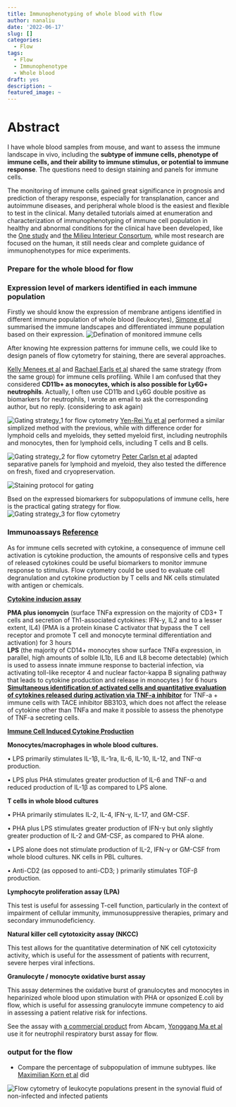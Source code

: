 ```yaml
---
title: Immunophenotyping of whole blood with flow
author: nanaliu
date: '2022-06-17'
slug: []
categories:
  - Flow
tags:
  - Flow
  - Immunophenotype 
  - Whole blood
draft: yes
description: ~
featured_image: ~
---
```


# Abstract

I have whole blood samples from mouse, and want to assess the immune landscape in vivo, including the **subtype of immune cells, phenotype of immune cells, and their ability to immune stimulus, or potential to immune response**. The questions need to design staining and panels for immune cells.

The monitoring of immune cells gained great significance in prognosis and prediction of therapy response, especially for transplanation, cancer and autoimmune diseases, and peripheral whole blood is the easiest and flexible to test in the clinical. Many detailed tutorials aimed at enumeration and characterization of immunophenotyping of immune cell population in healthy and abnormal conditions for the clinical have been developed, like the [One study](https://pubmed.ncbi.nlm.nih.gov/24160259/) and [the Milieu Interieur Consortum](https://pubmed.ncbi.nlm.nih.gov/25572534/), while most research are focused on the human, it still needs clear and complete guidance of immunophenotypes for mice experiments. 

### Prepare for the whole blood for flow



### Expression level of markers identified in each immune population

Firstly we should know the expression of membrane antigens identified in different immune population of whole blood (leukocytes), [Simone et al](https://pubmed.ncbi.nlm.nih.gov/34709744/) summarised the immune landscapes and differentiated immune population based on their expression. 
![Defination of monitored immune cells](https://raw.githubusercontent.com/liunanaliu/NaLiu_blog/main/content/posts/2022-06-17-immunophenotyping-of-whole-blood-with-flow/figures/defination_monitored_immune_cells.png?token=GHSAT0AAAAAABU7LFPPOCS7ZMP6W4FUSTJYYVOZP4A)

After knowing hte expression patterns for immune cells, we could like to design panels of flow cytometry for staining, there are several approaches. 

[Kelly Menees et al](https://pubmed.ncbi.nlm.nih.gov/33419446/) and [Rachael Earls et al](https://pubmed.ncbi.nlm.nih.gov/31796095/) shared the same strategy (from the same group) for immune cells profiling. While I am confused that they considered **CD11b+ as monocytes, which is also possible for Ly6G+ neutrophils**. Actually, I often use CD11b and Ly6G double positive as biomarkers for neutrophils, I wrote an email to ask the corresponding author, but no reply. (considering to ask again)

![Gating strategy_1 for flow cytometry](https://raw.githubusercontent.com/liunanaliu/NaLiu_blog/main/content/posts/2022-06-17-immunophenotyping-of-whole-blood-with-flow/figures/gating_strategy_for_flow1.png?token=GHSAT0AAAAAABU7LFPOAZT5DEYLBE36I7VYYVOZQZA)
[Yen-Rei Yu et al](https://pubmed.ncbi.nlm.nih.gov/26938654/) performed a similar simplized method with the previous, while with difference order for lymphoid cells and myeloids, they setted myeloid first, including neutrophils and monocytes, then for lymphoid cells, including T cells and B cells.

![Gating strategy_2 for flow cytometry](https://raw.githubusercontent.com/liunanaliu/NaLiu_blog/main/content/posts/2022-06-17-immunophenotyping-of-whole-blood-with-flow/figures/gating_strategy_for_flow2.png?token=GHSAT0AAAAAABU7LFPPXKXRCV427KTCCAZSYVOZRYQ)
[Peter Carlsn et al](https://pubmed.ncbi.nlm.nih.gov/34261667/) adapted separative panels for lymphoid and myeloid, they also tested the difference on fresh, fixed and cryopreservation. 

![Staining protocol for gating](https://raw.githubusercontent.com/liunanaliu/NaLiu_blog/main/content/posts/2022-06-17-immunophenotyping-of-whole-blood-with-flow/figures/table_gating_immunophenotype.png?token=GHSAT0AAAAAABU7LFPPEJGVBSVVDJ7WXERAYVOZX4A)

Bsed on the expressed biomarkers for subpopulations of immune cells, here is the practical gating strategy for flow.
![Gating strategy_3 for flow cytometry](https://raw.githubusercontent.com/liunanaliu/NaLiu_blog/main/content/posts/2022-06-17-immunophenotyping-of-whole-blood-with-flow/figures/gating_strategy_for_flow3.jpeg?token=GHSAT0AAAAAABU7LFPOEFE7BFPFHDG2J6AIYVOZSPQ)

### Immunoassays [Reference](https://www.uclahealth.org/pathology/services-flow-cytometry)
As for immune cells secreted with cytokine, a consequence of immune cell activation is cytokine production, the amounts of responsive cells and types of released cytokines could be useful biomarkers to monitor immune response to stimulus. Flow cytometry could be used to evaluate cell degranulation and cytokine production by T cells and NK cells stimulated with antigen or chemicals.

[**Cytokine inducion assay**](https://pubmed.ncbi.nlm.nih.gov/24096457/)

**PMA plus ionomycin** (surface TNFa expression on the majority of CD3+ T cells and secretion of Th1-associated cytokines: IFN-y, IL2 and to a lesser extent, IL4) 
(PMA is a protein kinase C activator that bypass the T cell receptor and promote T cell and monocyte terminal differentiation and activation) for 3 hours  
**LPS** (the majority of CD14+ monocytes show surface TNFa expression, in parallel, high amounts of solble IL1b, IL6 and IL8 become detectable) 
(which is used to assess innate immune response to bacterial infection, via activating toll-like receptor 4 and nuclear factor-kappa B signaling pathway that leads to cytokine production and release in monocytes ) for 6 hours  
[**Simultaneous identification of activated cells and quantitative evaluation of cytokines released during activation via TNF-a inhibitor**](https://pubmed.ncbi.nlm.nih.gov/15311213/)
for TNF-a + immune cells with TACE inhibitor BB3103, which does not affect the release of cytokine other than TNFa and make it possible to assess the phenotype of TNF-a secreting cells.

[**Immune Cell Induced Cytokine Production**](https://biosci.mcdb.ucsb.edu/immunology/Methods/Concept-cytokine-production.htm)

**Monocytes/macrophages in whole blood cultures.**

•	LPS primarily stimulates IL-1β, IL-1ra, IL-6, IL-10, IL-12, and TNF-α production.

•	LPS plus PHA stimulates greater production of IL-6 and TNF-α and reduced production of IL-1β as compared to LPS alone.

**T cells in whole blood cultures**

•	PHA primarily stimulates IL-2, IL-4, IFN-γ, IL-17, and GM-CSF.

•	PHA plus LPS stimulates greater production of IFN-γ but only slightly greater production of IL-2 and GM-CSF, as compared to PHA alone.

•	LPS alone does not stimulate production of IL-2, IFN-γ or GM-CSF from whole blood cultures.
NK cells in PBL cultures.

•	Anti-CD2 (as opposed to anti-CD3; ) primarily stimulates TGF-β production.

**Lymphocyte proliferation assay (LPA)**

This test is useful for assessing T-cell function, particularly in the context of impairment of cellular immunity, immunosuppressive therapies, primary and secondary immunodeficiency.

**Natural killer cell cytotoxicity assay (NKCC)**

This test allows for the quantitative determination of NK cell cytotoxicity activity, which is useful for the assessment of patients with recurrent, severe herpes viral infections.

**Granulocyte / monocyte oxidative burst assay**

This assay determines the oxidative burst of granulocytes and monocytes in heparinized whole blood upon stimulation with PHA or opsonized E.coli by flow, which is useful for assessing granulocyte immune competency to aid in assessing a patient relative risk for infections.

See the assay with [a commercial product](https://www.abcam.com/respiratory-burst-assay-kit-neutrophilmonocyte-ab236210.html) from Abcam, [Yonggang Ma et al](https://pubmed.ncbi.nlm.nih.gov/33042165/) use it for neutrophil respiratory burst assay for flow.



### output for the flow

* Compare the percentage of subpopulation of immune subtypes. like [Maximilian Korn et al](https://pubmed.ncbi.nlm.nih.gov/32957521/) did

![Flow cytometry of leukocyte populations present in the synovial fluid of non-infected and infected patients](https://raw.githubusercontent.com/liunanaliu/NaLiu_blog/main/content/posts/2022-06-17-immunophenotyping-of-whole-blood-with-flow/figures/flow_leukocyte_population_compare_infection.jpeg?token=GHSAT0AAAAAABU7LFPOVJR27CGGPYBHW42MYVOZU7A)


